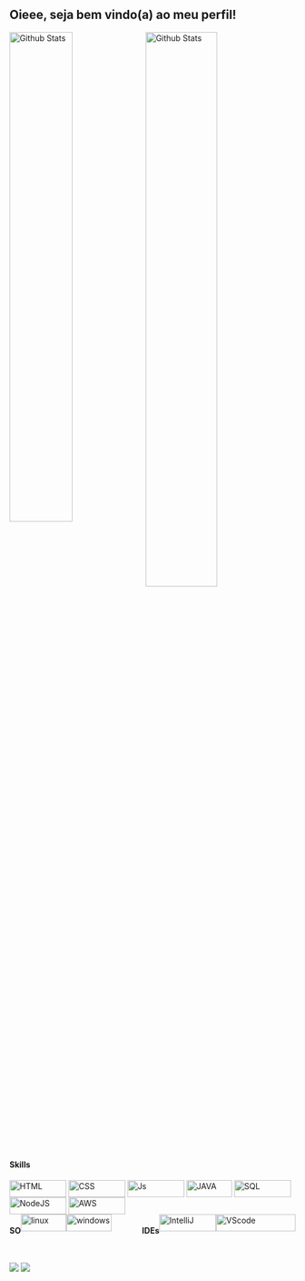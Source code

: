 ## Oieee, seja bem vindo(a) ao meu perfil!
<div>

<!-- theme: midnight-purple -->   

<img
        align="left"
        src="https://github-readme-stats.vercel.app/api?username=rafascarabe&theme=midnight-purple&show_icons=true"
        alt="Github Stats" width="47%"
      />
<img
        align="rigth"
        src="https://github-readme-streak-stats.herokuapp.com/?user=rafascarabe&theme=midnight-purple&hide_border=false"
        alt="Github Stats" width="50%"
      />
</div>
      
<div style= "display: inline-block">
<h4>Skills</h4> 
<img align="center" alt="HTML" height="30" width="100" src="https://img.shields.io/badge/HTML5-E34F26?style=for-the-badge&logo=html5&logoColor=white"> <!-- html -->
<img align="center" alt="CSS" height="30" width="100" src="https://img.shields.io/badge/CSS-239120?&style=for-the-badge&logo=css3&logoColor=white"> <!-- css -->
<img align="center" alt="Js" height="30" width="100" src="https://img.shields.io/badge/JavaScript-F7DF1E?style=for-the-badge&logo=javascript&logoColor=black"> <!-- Js -->
<img align="center" alt="JAVA" height="30" width="80" src="https://img.shields.io/badge/Java-ED8B00?style=for-the-badge&logo=java&logoColor=white"> <!-- Java -->
<img align="center" alt="SQL" height="30" width="100" src="https://img.shields.io/badge/MySQL-00000F?style=for-the-badge&logo=mysql&logoColor=white"> <!-- sql -->
<img align="center" alt="NodeJS" height="30" width="100" src="https://img.shields.io/badge/Node.js-43853D?style=for-the-badge&logo=node.js&logoColor=white"> <!-- node js -->
<img align="center" alt="AWS" height="30" width="100" src="https://img.shields.io/badge/Amazon_AWS-232F3E?style=for-the-badge&logo=amazon-aws&logoColor=white"> <!-- aws -->  
</div>

<div style="display:flex; justify-content: space-between">
<div style= "display: flex">
          <h4>SO</h4> 
          <img align="center" alt="linux" height="30" width="80" src="https://img.shields.io/badge/Linux-E34F26?style=for-the-badge&logo=linux&logoColor=black"> <!-- linux -->
          <img align="center" alt="windows" height="30" width="80" src="https://img.shields.io/badge/Windows-017AD7?style=for-the-badge&logo=windows&logoColor=white"> <!-- windows -->   
          </div>
          
<div style= "display: flex">
          <h4>IDEs</h4> 
          <img align="center" alt="IntelliJ" height="30" width="100" src="https://img.shields.io/badge/-Intellij-333333?style=flat&logo=intellij-idea&logoColor=00000"> <!-- intelliJ -->
          <img align="center" alt="VScode" height="30" width="140" src="https://img.shields.io/badge/-Visual%20Studio%20Code-333333?style=flat&logo=visual-studio-code&logoColor=007ACC"> <!-- VScode -->  
          </div>
</div>

	
##
<div>    
  <a href = "rafascarabe@gmail.com"><img src="https://img.shields.io/badge/-Gmail-%23333?style=for-the-badge&logo=gmail&logoColor=white" target="_blank"></a> <!-- gmail -->
  <a href="https://www.linkedin.com/in/rafaelascarabe/" target="_blank"><img src="https://img.shields.io/badge/-LinkedIn-%230077B5?style=for-the-badge&logo=linkedin&logoColor=white" 
																			target="_blank"></a> <!-- linkedin -->
</div>

<!--
### 🏆 GitHub Profile Trophy

<p align="center">
  <a
    href="https://github.com/ryo-ma/github-profile-trophy"
    title="repositório de troféus"
  >
    <img
      width="800"
      src="https://github-profile-trophy.vercel.app/?username=rafascarabe&column=8&theme=darkhub&no-frame=true&no-bg=true"
    />
  </a>
</p>

snake Game
![snake animation](https://github.com/rafascarabe/rafascarabe/blob/output/github-contribution-grid-snake.svg)
-->
